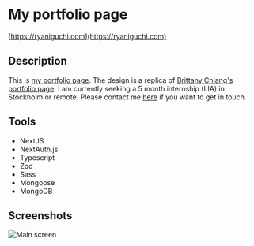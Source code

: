 # My portfolio page

[https://ryaniguchi.com](https://ryaniguchi.com)

## Description

This is [my portfolio page](https://ryaniguchi.com). The design is a replica of [Brittany Chiang's portfolio page](https://brittanychiang.com/#projects). I am currently seeking a 5 month internship (LIA) in Stockholm or remote. Please contact me [here](mailto:ryan.iguchi1@gmail.com) if you want to get in touch.

## Tools

- NextJS
- NextAuth.js
- Typescript
- Zod
- Sass
- Mongoose
- MongoDB

## Screenshots

![Main screen]()
